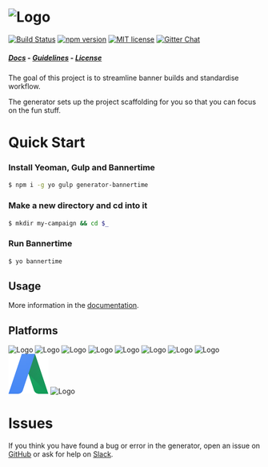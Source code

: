 # ![Logo](generators/app/templates/src/base/images/logo.png)

[![Build Status](https://travis-ci.org/bannertime/generator-bannertime.svg?branch=master)](https://travis-ci.org/bannertime/generator-bannertime)
[![npm version](http://img.shields.io/npm/v/generator-bannertime.svg?style=flat)](https://npmjs.org/package/generator-bannertime "View this project on npm")
[![MIT license](http://img.shields.io/badge/license-MIT-brightgreen.svg)](https://bannertime.github.io/license)
[![Gitter Chat](http://img.shields.io/badge/chat-online-brightgreen.svg)](https://bannertime.herokuapp.com)

##### [Docs](https://bannertime.github.io/) - [Guidelines](https://bannertime.github.io/guides/contributing) - [License](https://bannertime.github.io/license)

The goal of this project is to streamline banner builds and standardise workflow.

The generator sets up the project scaffolding for you so that you can focus on the fun stuff.


# Quick Start

### Install Yeoman, Gulp and Bannertime

```bash
$ npm i -g yo gulp generator-bannertime
```


### Make a new directory and cd into it

```bash
$ mkdir my-campaign && cd $_
```


### Run Bannertime

```bash
$ yo bannertime
```


## Usage

More information in the [documentation](https://bannertime.github.io/).


## Platforms

![Logo](assets/gulp.png)
![Logo](assets/browsersync.png)
![Logo](assets/sass.png)
![Logo](assets/doubleclick.png)
![Logo](assets/adform.png)
![Logo](assets/sizmek.png)
![Logo](assets/atlas.png)
![Logo](assets/flashtalking.jpg)
![Logo](assets/adwords.png)
![Logo](assets/yeoman.png)


# Issues

If you think you have found a bug or error in the generator, open an issue on [GitHub](https://github.com/bannertime/generator-bannertime/issues) or ask for help on [Slack](https://bannertime.slack.com).
